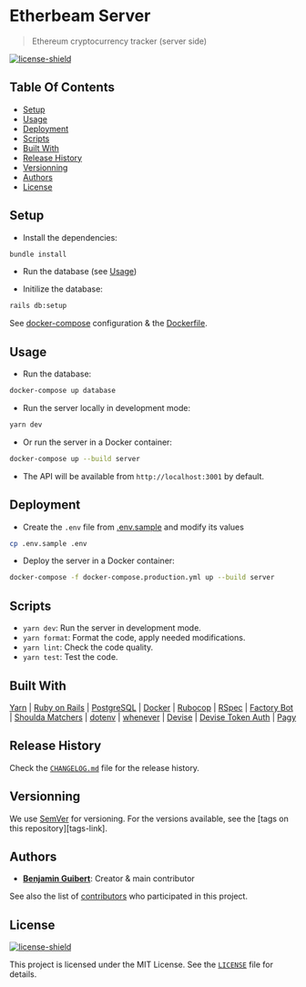 # Etherbeam Server

> Ethereum cryptocurrency tracker (server side)

[![license-shield][]](LICENSE)

## Table Of Contents

- [Setup](#setup)
- [Usage](#usage)
- [Deployment](#deployment)
- [Scripts](#scripts)
- [Built With](#built-with)
- [Release History](#release-history)
- [Versionning](#versionning)
- [Authors](#authors)
- [License](#license)

## Setup

- Install the dependencies:

```bash
bundle install
```

- Run the database (see [Usage](#usage))

- Initilize the database:

```bash
rails db:setup
```

See [docker-compose](docker-compose.yml) configuration & the
[Dockerfile](Dockerfile).

## Usage

- Run the database:

```bash
docker-compose up database
```

- Run the server locally in development mode:

```bash
yarn dev
```

- Or run the server in a Docker container:

```bash
docker-compose up --build server
```

- The API will be available from `http://localhost:3001` by default.

## Deployment

- Create the `.env` file from [.env.sample](.env.sample) and modify its values

```bash
cp .env.sample .env
```

- Deploy the server in a Docker container:

```bash
docker-compose -f docker-compose.production.yml up --build server
```

## Scripts

- `yarn dev`: Run the server in development mode.
- `yarn format`: Format the code, apply needed modifications.
- `yarn lint`: Check the code quality.
- `yarn test`: Test the code.

## Built With

[Yarn](https://yarnpkg.com) |
[Ruby on Rails](https://rubyonrails.org) |
[PostgreSQL](https://www.postgresql.org) |
[Docker](https://www.docker.com) |
[Rubocop](https://rubocop.org) |
[RSpec](https://rspec.info) |
[Factory Bot](https://github.com/thoughtbot/factory_bot) |
[Shoulda Matchers](https://matchers.shoulda.io) |
[dotenv](https://github.com/bkeepers/dotenv) |
[whenever](https://github.com/javan/whenever) |
[Devise](https://github.com/heartcombo/devise) |
[Devise Token Auth](https://github.com/lynndylanhurley/devise_token_auth) |
[Pagy](https://github.com/ddnexus/pagy)

## Release History

Check the [`CHANGELOG.md`](CHANGELOG.md) file for the release history.

## Versionning

We use [SemVer](http://semver.org/) for versioning. For the versions available,
see the [tags on this repository][tags-link].

## Authors

- **[Benjamin Guibert](https://github.com/benjamin-guibert)**: Creator & main
  contributor

See also the list of [contributors][contributors-link] who participated in this
project.

## License

[![license-shield][]](LICENSE)

This project is licensed under the MIT License. See the [`LICENSE`](LICENSE)
file for details.

[test-workflow-shield]: https://github.com/cryptotentanz/etherbeam-server/workflows/Test/badge.svg?branch=main
[contributors-link]: https://github.com/cryptotentanz/etherbeam-server/contributors
[license-shield]: https://img.shields.io/github/license/cryptotentanz/etherbeam-server.svg
